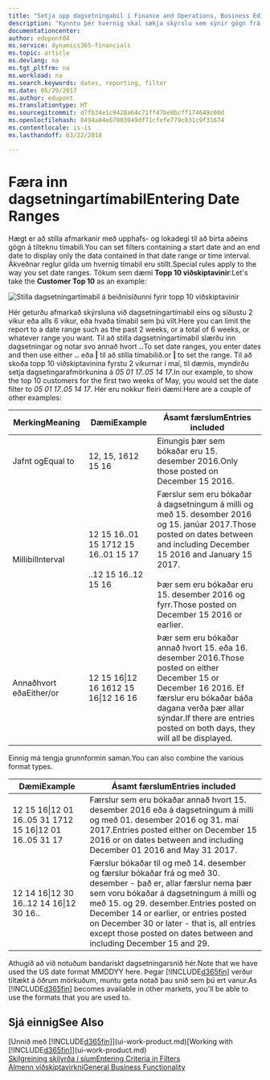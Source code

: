 ```yaml
---
title: "Setja upp dagsetningabil í Finance and Operations, Business Edition | Microsoft Docs"
description: "Kynntu þér hvernig skal sækja skýrslu sem sýnir gögn frá ákveðnu tímabili með því að nota dagsetningartímabil í Finance and Operations, Business Edition."
documentationcenter: 
author: edupont04
ms.service: dynamics365-financials
ms.topic: article
ms.devlang: na
ms.tgt_pltfrm: na
ms.workload: na
ms.search.keywords: dates, reporting, filter
ms.date: 05/29/2017
ms.author: edupont
ms.translationtype: HT
ms.sourcegitcommit: d7fb34e1c9428a64c71ff47be8bcff174649c00d
ms.openlocfilehash: 0494a04e67803049df71cfefe779c831c9f31674
ms.contentlocale: is-is
ms.lasthandoff: 03/22/2018

---
```

# <a name="entering-date-ranges"></a><span data-ttu-id="78b84-103">Færa inn dagsetningartímabil</span><span class="sxs-lookup"><span data-stu-id="78b84-103">Entering Date Ranges</span></span> 
<span data-ttu-id="78b84-104">Hægt er að stilla afmarkanir með upphafs- og lokadegi til að birta aðeins gögn á tilteknu tímabili.</span><span class="sxs-lookup"><span data-stu-id="78b84-104">You can set filters containing a start date and an end date to display only the data contained in that date range or time interval.</span></span> <span data-ttu-id="78b84-105">Ákveðnar reglur gilda um hvernig tímabil eru stillt.</span><span class="sxs-lookup"><span data-stu-id="78b84-105">Special rules apply to the way you set date ranges.</span></span> <span data-ttu-id="78b84-106">Tökum sem dæmi **Topp 10 viðskiptavinir**:</span><span class="sxs-lookup"><span data-stu-id="78b84-106">Let's take the **Customer Top 10** as an example:</span></span>

![Stilla dagsetningartímabil á beiðnisíðunni fyrir topp 10 viðskiptavinir](./media/ui-enter-date-ranges/customer-top10-list.png)

<span data-ttu-id="78b84-108">Hér geturðu afmarkað skýrsluna við dagsetningartímabil eins og síðustu 2 vikur eða alls 6 vikur, eða hvaða tímabil sem þú vilt.</span><span class="sxs-lookup"><span data-stu-id="78b84-108">Here you can limit the report to a date range such as the past 2 weeks, or a total of 6 weeks, or whatever range you want.</span></span> <span data-ttu-id="78b84-109">Til að stilla dagsetningartímabil slærðu inn dagsetningar og notar svo annað hvort **..**</span><span class="sxs-lookup"><span data-stu-id="78b84-109">To set date ranges, you enter dates and then use either **..**</span></span> <span data-ttu-id="78b84-110">eða **|** til að stilla tímabilið.</span><span class="sxs-lookup"><span data-stu-id="78b84-110">or **|** to set the range.</span></span> <span data-ttu-id="78b84-111">Til að skoða topp 10 viðskiptavinina fyrstu 2 vikurnar í maí, til dæmis, myndirðu setja dagsetingarafmörkunina á *05 01 17..05 14 17*.</span><span class="sxs-lookup"><span data-stu-id="78b84-111">In our example, to show the top 10 customers for the first two weeks of May, you would set the date filter to *05 01 17..05 14 17*.</span></span>
<span data-ttu-id="78b84-112">Hér eru nokkur fleiri dæmi:</span><span class="sxs-lookup"><span data-stu-id="78b84-112">Here are a couple of other examples:</span></span>

| <span data-ttu-id="78b84-113">Merking</span><span class="sxs-lookup"><span data-stu-id="78b84-113">Meaning</span></span> | <span data-ttu-id="78b84-114">Dæmi</span><span class="sxs-lookup"><span data-stu-id="78b84-114">Example</span></span> | <span data-ttu-id="78b84-115">Ásamt færslum</span><span class="sxs-lookup"><span data-stu-id="78b84-115">Entries included</span></span> |
|---|---|---|
|<span data-ttu-id="78b84-116">Jafnt og</span><span class="sxs-lookup"><span data-stu-id="78b84-116">Equal to</span></span>| <span data-ttu-id="78b84-117">12, 15, 16</span><span class="sxs-lookup"><span data-stu-id="78b84-117">12 15 16</span></span> |<span data-ttu-id="78b84-118">Einungis þær sem bókaðar eru 15. desember 2016.</span><span class="sxs-lookup"><span data-stu-id="78b84-118">Only those posted on December 15 2016.</span></span>|
|<span data-ttu-id="78b84-119">Millibil</span><span class="sxs-lookup"><span data-stu-id="78b84-119">Interval</span></span>| <span data-ttu-id="78b84-120">12 15 16..01 15 17</span><span class="sxs-lookup"><span data-stu-id="78b84-120">12 15 16..01 15 17</span></span><br /><br /><span data-ttu-id="78b84-121">..12 15 16</span><span class="sxs-lookup"><span data-stu-id="78b84-121">..12 15 16</span></span>|<span data-ttu-id="78b84-122">Færslur sem eru bókaðar á dagsetningum á milli og með 15. desember 2016 og 15. janúar 2017.</span><span class="sxs-lookup"><span data-stu-id="78b84-122">Those posted on dates between and including December 15 2016 and January 15 2017.</span></span><br /><br /><span data-ttu-id="78b84-123">Þær sem eru bókaðar eru 15. desember 2016 og fyrr.</span><span class="sxs-lookup"><span data-stu-id="78b84-123">Those posted on December 15 2016 or earlier.</span></span>|
|<span data-ttu-id="78b84-124">Annaðhvort eða</span><span class="sxs-lookup"><span data-stu-id="78b84-124">Either/or</span></span>|<span data-ttu-id="78b84-125">12 15 16&#124;12 16 16</span><span class="sxs-lookup"><span data-stu-id="78b84-125">12 15 16&#124;12 16 16</span></span>|<span data-ttu-id="78b84-126">Þær sem eru bókaðar annað hvort 15. eða 16. desember 2016.</span><span class="sxs-lookup"><span data-stu-id="78b84-126">Those posted on either December 15 or December 16 2016.</span></span> <span data-ttu-id="78b84-127">Ef færslur eru bókaðar báða dagana verða þær allar sýndar.</span><span class="sxs-lookup"><span data-stu-id="78b84-127">If there are entries posted on both days, they will all be displayed.</span></span>|

<span data-ttu-id="78b84-128">Einnig má tengja grunnformin saman.</span><span class="sxs-lookup"><span data-stu-id="78b84-128">You can also combine the various format types.</span></span>

| <span data-ttu-id="78b84-129">Dæmi</span><span class="sxs-lookup"><span data-stu-id="78b84-129">Example</span></span> | <span data-ttu-id="78b84-130">Ásamt færslum</span><span class="sxs-lookup"><span data-stu-id="78b84-130">Entries included</span></span> |
|---|---|
|<span data-ttu-id="78b84-131">12 15 16&#124;12 01 16..05 31 17</span><span class="sxs-lookup"><span data-stu-id="78b84-131">12 15 16&#124;12 01 16..05 31 17</span></span> | <span data-ttu-id="78b84-132">Færslur sem eru bókaðar annað hvort 15. desember 2016 eða á dagsetningum á milli og með 01. desember 2016 og 31. maí 2017.</span><span class="sxs-lookup"><span data-stu-id="78b84-132">Entries posted either on December 15 2016 or on dates between and including December 01 2016 and May 31 2017.</span></span> |
|<span data-ttu-id="78b84-133">12 14 16&#124;12 30 16</span><span class="sxs-lookup"><span data-stu-id="78b84-133">..12 14 16&#124;12 30 16..</span></span> | <span data-ttu-id="78b84-134">Færslur bókaðar til og með 14. desember og færslur bókaðar frá og með 30. desember - það er, allar færslur nema þær sem voru bókaðar á dagsetningum á milli og með 15. og 29. desember.</span><span class="sxs-lookup"><span data-stu-id="78b84-134">Entries posted on December 14 or earlier, or entries posted on December 30 or later - that is, all entries except those posted on dates between and including December 15 and 29.</span></span> |

<span data-ttu-id="78b84-135">Athugið að við notuðum bandarískt dagsetningarsnið hér.</span><span class="sxs-lookup"><span data-stu-id="78b84-135">Note that we have used the US date format MMDDYY here.</span></span> <span data-ttu-id="78b84-136">Þegar [!INCLUDE[d365fin](includes/d365fin_md.md)] verður tiltækt á öðrum mörkuðum, muntu geta notað þau snið sem þú ert vanur.</span><span class="sxs-lookup"><span data-stu-id="78b84-136">As [!INCLUDE[d365fin](includes/d365fin_md.md)] becomes available in other markets, you'll be able to use the formats that you are used to.</span></span>

## <a name="see-also"></a><span data-ttu-id="78b84-137">Sjá einnig</span><span class="sxs-lookup"><span data-stu-id="78b84-137">See Also</span></span>
<span data-ttu-id="78b84-138">[Unnið með [!INCLUDE[d365fin](includes/d365fin_long_md.md)]](ui-work-product.md)</span><span class="sxs-lookup"><span data-stu-id="78b84-138">[Working with [!INCLUDE[d365fin](includes/d365fin_long_md.md)]](ui-work-product.md)</span></span>  
[<span data-ttu-id="78b84-139">Skilgreining skilyrða í síum</span><span class="sxs-lookup"><span data-stu-id="78b84-139">Entering Criteria in Filters </span></span>](ui-enter-criteria-filters.md)  
[<span data-ttu-id="78b84-140">Almenn viðskiptavirkni</span><span class="sxs-lookup"><span data-stu-id="78b84-140">General Business Functionality</span></span>](ui-across-business-areas.md)

